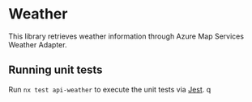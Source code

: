 # Weather

This library retrieves weather information through Azure Map Services Weather
Adapter.

## Running unit tests

Run `nx test api-weather` to execute the unit tests via
[Jest](https://jestjs.io). q
